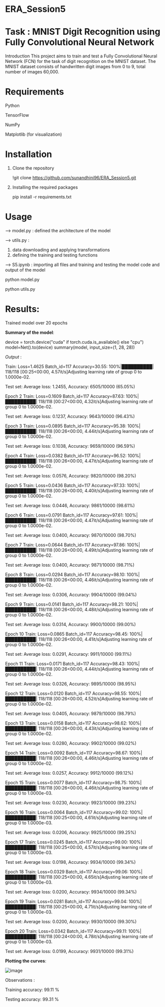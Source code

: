 # ERA_Session5

# Task : MNIST Digit Recognition using Fully Convolutional Neural Network

Introduction
This project aims to train and test a Fully Convolutional Neural Network (FCN) for the task of digit recognition on the MNIST dataset. The MNIST dataset consists of handwritten digit images from 0 to 9, total number of images 60,000.

# Requirements

Python 

TensorFlow 

NumPy

Matplotlib (for visualization)

# Installation
1. Clone the repository

   !git clone https://github.com/sunandhini96/ERA_Session5.git
   
2. Installing the required packages

   pip install -r requirements.txt
   
 # Usage
 
 --> model.py : defined the architecture of the model
 
 --> utils.py :  
 
 1. data downloading and applying transformations
 2. defining the training and testing functions
 
 --> S5.ipynb : importing all files and training and testing the model code and output of the model
                 
  python model.py
  
  python utils.py
  
  # Results:
  
  Trained model over 20 epochs 
  
  **Summary of the model**:
  
  device = torch.device("cuda" if torch.cuda.is_available() else "cpu")
  model=Net().to(device)
  summary(model, input_size=(1, 28, 28))
  
  *Output* :
  
Train: Loss=1.4625 Batch_id=117 Accuracy=30.55: 100%|██████████| 118/118 [00:25<00:00,  4.57it/s]Adjusting learning rate of group 0 to 1.0000e-02.

Test set: Average loss: 1.2455, Accuracy: 6505/10000 (65.05%)

Epoch 2
Train: Loss=0.1609 Batch_id=117 Accuracy=87.63: 100%|██████████| 118/118 [00:27<00:00,  4.32it/s]Adjusting learning rate of group 0 to 1.0000e-02.

Test set: Average loss: 0.1237, Accuracy: 9643/10000 (96.43%)

Epoch 3
Train: Loss=0.0895 Batch_id=117 Accuracy=95.38: 100%|██████████| 118/118 [00:26<00:00,  4.44it/s]Adjusting learning rate of group 0 to 1.0000e-02.

Test set: Average loss: 0.1038, Accuracy: 9659/10000 (96.59%)

Epoch 4
Train: Loss=0.0382 Batch_id=117 Accuracy=96.52: 100%|██████████| 118/118 [00:26<00:00,  4.47it/s]Adjusting learning rate of group 0 to 1.0000e-02.

Test set: Average loss: 0.0576, Accuracy: 9820/10000 (98.20%)

Epoch 5
Train: Loss=0.0436 Batch_id=117 Accuracy=97.33: 100%|██████████| 118/118 [00:26<00:00,  4.40it/s]Adjusting learning rate of group 0 to 1.0000e-02.

Test set: Average loss: 0.0446, Accuracy: 9861/10000 (98.61%)

Epoch 6
Train: Loss=0.0791 Batch_id=117 Accuracy=97.61: 100%|██████████| 118/118 [00:26<00:00,  4.47it/s]Adjusting learning rate of group 0 to 1.0000e-02.

Test set: Average loss: 0.0400, Accuracy: 9870/10000 (98.70%)

Epoch 7
Train: Loss=0.0644 Batch_id=117 Accuracy=97.86: 100%|██████████| 118/118 [00:26<00:00,  4.49it/s]Adjusting learning rate of group 0 to 1.0000e-02.

Test set: Average loss: 0.0400, Accuracy: 9871/10000 (98.71%)

Epoch 8
Train: Loss=0.0294 Batch_id=117 Accuracy=98.10: 100%|██████████| 118/118 [00:26<00:00,  4.46it/s]Adjusting learning rate of group 0 to 1.0000e-02.

Test set: Average loss: 0.0306, Accuracy: 9904/10000 (99.04%)

Epoch 9
Train: Loss=0.0141 Batch_id=117 Accuracy=98.21: 100%|██████████| 118/118 [00:26<00:00,  4.48it/s]Adjusting learning rate of group 0 to 1.0000e-02.

Test set: Average loss: 0.0314, Accuracy: 9900/10000 (99.00%)

Epoch 10
Train: Loss=0.0865 Batch_id=117 Accuracy=98.45: 100%|██████████| 118/118 [00:26<00:00,  4.41it/s]Adjusting learning rate of group 0 to 1.0000e-02.

Test set: Average loss: 0.0291, Accuracy: 9911/10000 (99.11%)

Epoch 11
Train: Loss=0.0171 Batch_id=117 Accuracy=98.43: 100%|██████████| 118/118 [00:26<00:00,  4.44it/s]Adjusting learning rate of group 0 to 1.0000e-02.

Test set: Average loss: 0.0326, Accuracy: 9895/10000 (98.95%)

Epoch 12
Train: Loss=0.0120 Batch_id=117 Accuracy=98.55: 100%|██████████| 118/118 [00:26<00:00,  4.52it/s]Adjusting learning rate of group 0 to 1.0000e-02.

Test set: Average loss: 0.0405, Accuracy: 9879/10000 (98.79%)

Epoch 13
Train: Loss=0.0158 Batch_id=117 Accuracy=98.62: 100%|██████████| 118/118 [00:26<00:00,  4.43it/s]Adjusting learning rate of group 0 to 1.0000e-02.

Test set: Average loss: 0.0280, Accuracy: 9902/10000 (99.02%)

Epoch 14
Train: Loss=0.0092 Batch_id=117 Accuracy=98.67: 100%|██████████| 118/118 [00:26<00:00,  4.46it/s]Adjusting learning rate of group 0 to 1.0000e-02.

Test set: Average loss: 0.0257, Accuracy: 9912/10000 (99.12%)

Epoch 15
Train: Loss=0.0077 Batch_id=117 Accuracy=98.75: 100%|██████████| 118/118 [00:26<00:00,  4.46it/s]Adjusting learning rate of group 0 to 1.0000e-03.

Test set: Average loss: 0.0230, Accuracy: 9923/10000 (99.23%)

Epoch 16
Train: Loss=0.0064 Batch_id=117 Accuracy=99.02: 100%|██████████| 118/118 [00:25<00:00,  4.61it/s]Adjusting learning rate of group 0 to 1.0000e-03.

Test set: Average loss: 0.0206, Accuracy: 9925/10000 (99.25%)

Epoch 17
Train: Loss=0.0245 Batch_id=117 Accuracy=99.00: 100%|██████████| 118/118 [00:25<00:00,  4.57it/s]Adjusting learning rate of group 0 to 1.0000e-03.

Test set: Average loss: 0.0198, Accuracy: 9934/10000 (99.34%)

Epoch 18
Train: Loss=0.0329 Batch_id=117 Accuracy=99.06: 100%|██████████| 118/118 [00:25<00:00,  4.65it/s]Adjusting learning rate of group 0 to 1.0000e-03.

Test set: Average loss: 0.0200, Accuracy: 9934/10000 (99.34%)

Epoch 19
Train: Loss=0.0281 Batch_id=117 Accuracy=99.04: 100%|██████████| 118/118 [00:25<00:00,  4.71it/s]Adjusting learning rate of group 0 to 1.0000e-03.

Test set: Average loss: 0.0200, Accuracy: 9930/10000 (99.30%)

Epoch 20
Train: Loss=0.0342 Batch_id=117 Accuracy=99.11: 100%|██████████| 118/118 [00:24<00:00,  4.78it/s]Adjusting learning rate of group 0 to 1.0000e-03.

Test set: Average loss: 0.0199, Accuracy: 9931/10000 (99.31%)
  
  
  **Plotting the curves**:
  
  ![image](https://github.com/sunandhini96/ERA_Session5/assets/63030539/7d847ab8-3428-4e32-b735-c1e27c3b0366)

  
  Observations :
  
  Training accuracy: 99.11 %
  
  Testing accuracy: 99.31 %
  
  
  
  

